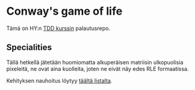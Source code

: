 # Conway's game of life

Tämä on HY:n [TDD kurssin](https://tdd.mooc.fi/) palautusrepo.

## Specialities

Tällä hetkellä jätetään huomiomatta alkuperäisen matriisin ulkopuolisia pixeleitä, ne ovat aina kuolleita, joten ne eivät näy edes RLE formaatissa.

Kehityksen nauhoitus löytyy [täältä listalta](https://www.youtube.com/playlist?list=PLgssVMmy7hPaKd8Ha5ESn12bxoTPvS8Lb).
